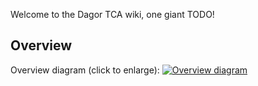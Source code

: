 Welcome to the Dagor TCA wiki, one giant TODO!


## Overview

Overview diagram (click to enlarge):
[![Overview diagram](https://raw.githubusercontent.com/astrohr/dagor_tca/master/wiki_files/img/TicanOverview.png)](https://raw.githubusercontent.com/astrohr/dagor_tca/master/wiki_files/img/TicanOverview.png)